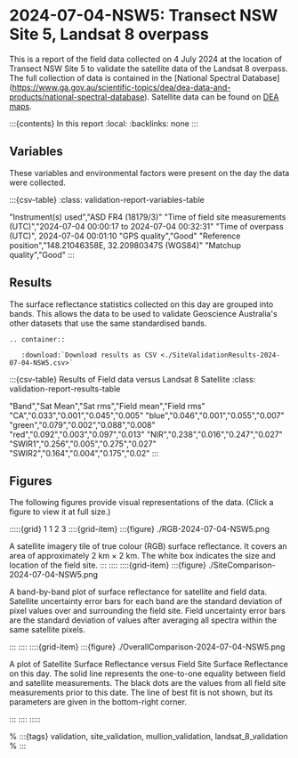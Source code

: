 # 2024-07-04-NSW5: Transect NSW Site 5, Landsat 8 overpass

This is a report of the field data collected on 4 July 2024 at the location of Transect NSW Site 5
to validate the satellite data of the Landsat 8 overpass.
The full collection of data is contained in the [National Spectral Database]
(https://www.ga.gov.au/scientific-topics/dea/dea-data-and-products/national-spectral-database).
Satellite data can be found on [DEA maps](https://maps.dea.ga.gov.au/#share=s-i2o7JwB5gvXOQefhMmTLJaA14b0).

:::{contents} In this report
:local:
:backlinks: none
:::

## Variables

These variables and environmental factors were present on the day the data were collected.

:::{csv-table}
:class: validation-report-variables-table

"Instrument(s) used","ASD FR4 (18179/3)"
"Time of field site measurements (UTC)","2024-07-04 00:00:17 to 2024-07-04 00:32:31"
"Time of overpass (UTC)", 2024-07-04 00:01:10
"GPS quality","Good"
"Reference position","148.21046358E, 32.20980347S (WGS84)"
"Matchup quality","Good"
:::

## Results

The surface reflectance statistics collected on this day are grouped into bands.
This allows the data to be used to validate Geoscience Australia's other datasets that use the same standardised bands.

```{eval-rst}
.. container:: 

   :download:`Download results as CSV <./SiteValidationResults-2024-07-04-NSW5.csv>`
```

:::{csv-table} Results of Field data versus Landsat 8 Satellite
:class: validation-report-results-table

"Band","Sat Mean","Sat rms","Field mean","Field rms"
"CA","0.033","0.001","0.045","0.005"
"blue","0.046","0.001","0.055","0.007"
"green","0.079","0.002","0.088","0.008"
"red","0.092","0.003","0.097","0.013"
"NIR","0.238","0.016","0.247","0.027"
"SWIR1","0.256","0.005","0.275","0.027"
"SWIR2","0.164","0.004","0.175","0.02"
:::

## Figures

The following figures provide visual representations of the data. (Click a figure to view it at full size.)

:::::{grid} 1 1 2 3
::::{grid-item}
:::{figure} ./RGB-2024-07-04-NSW5.png

A satellite imagery tile of true colour (RGB) surface reflectance.
It covers an area of approximately 2&nbsp;km &times; 2&nbsp;km.
The white box indicates the size and location
of the field site.
:::
::::
::::{grid-item}
:::{figure} ./SiteComparison-2024-07-04-NSW5.png

A band-by-band plot of surface reflectance for satellite and field data.
Satellite uncertainty error bars for each band are the standard deviation
of pixel values over and surrounding the field site.
Field uncertainty error bars are the standard deviation of values after
averaging all spectra within the same satellite pixels.

:::
::::
::::{grid-item}
:::{figure} ./OverallComparison-2024-07-04-NSW5.png

A plot of Satellite Surface Reflectance versus Field Site Surface Reflectance on this day.
The solid line represents the one-to-one equality between field and satellite measurements.
The black dots are the values from all field site measurements prior to this date.
The line of best fit is not shown, but its parameters are given in the bottom-right corner.

:::
::::
:::::

% :::{tags} validation, site_validation, mullion_validation, landsat_8_validation
% :::
    